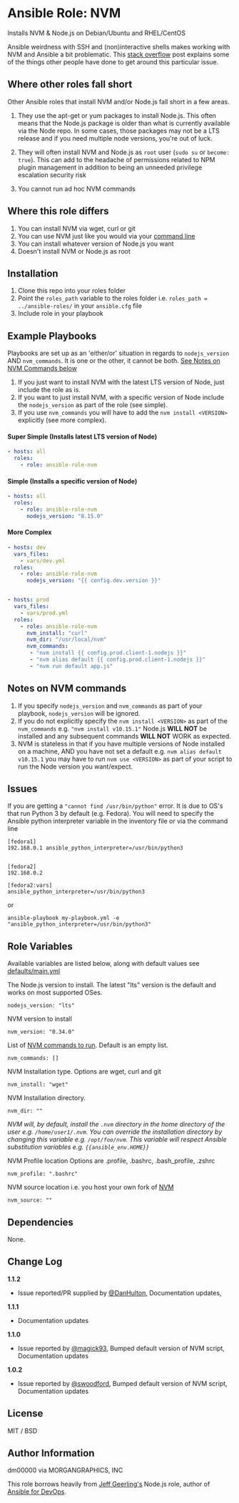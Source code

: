 # Ansible Role: NVM


Installs NVM & Node.js on Debian/Ubuntu and RHEL/CentOS


Ansible weirdness with SSH and (non)interactive shells makes working with NVM and Ansible a bit problematic. This [stack overflow](https://stackoverflow.com/questions/22256884/not-possible-to-source-bashrc-with-ansible) post explains some of the things other people have done to get around this particular issue.

## Where other roles fall short
Other Ansible roles that install NVM and/or Node.js fall short in a few areas.

1. They use the apt-get or yum packages to install Node.js. This often means that the Node.js package is older than what is currently available via the Node repo. In some cases, those packages may not be a LTS release and if you need multiple node versions, you're out of luck.

1. They will often install NVM and Node.js as `root` user (`sudo su` or `become: true`). This can add to the headache of permissions related to NPM plugin management in addition to being an unneeded privilege escalation security risk

1. You cannot run ad hoc NVM commands


## Where this role differs

1. You can install NVM via wget, curl or git
1. You can use NVM just like you would via your [command line](https://github.com/creationix/nvm#usage)
1. You can install whatever version of Node.js you want
1. Doesn't install NVM or Node.js as root

## Installation
1. Clone this repo into your roles folder
1. Point the `roles_path` variable to the roles folder i.e. `roles_path = ../ansible-roles/` in your `ansible.cfg` file
1. Include role in your playbook


## Example Playbooks

Playbooks are set up as an 'either/or' situation in regards to `nodejs_version` AND
`nvm_commands`. It is one or the other, it cannot be both. [See Notes on NVM Commands below](#nvm-commands)

1. If you just want to install NVM with the latest LTS version of Node, just include the role as is.
1. If you want to just install NVM, with a specific version of Node include the `nodejs_version` as part of the role (see simple).
1. If you use `nvm_commands` you will have to add the `nvm install <VERSION>` explicitly (see more complex).

#### Super Simple (Installs latest LTS version of Node)
``` yaml
- hosts: all
  roles:
    - role: ansible-role-nvm
```

#### Simple (Installs a specific version of Node)
``` yaml
- hosts: all
  roles:
    - role: ansible-role-nvm
      nodejs_version: "8.15.0"

```
#### More Complex
``` yaml
- hosts: dev
  vars_files:
    - vars/dev.yml
  roles:
    - role: ansible-role-nvm
      nodejs_version: "{{ config.dev.version }}"


- hosts: prod
  vars_files:
    - vars/prod.yml
  roles:
    - role: ansible-role-nvm
      nvm_install: "curl"
      nvm_dir: "/usr/local/nvm"
      nvm_commands:
       - "nvm install {{ config.prod.client-1.nodejs }}"
       - "nvm alias default {{ config.prod.client-1.nodejs }}"
       - "nvm run default app.js"

```

<a name='#nvm-commands'></a>
## Notes on NVM commands

1. If you specify `nodejs_version` and `nvm_commands` as part of your playbook, `nodejs_version` will be ignored.
1. If you do not explicitly specify the `nvm install <VERSION>` as part of the `nvm_commands` e.g. `"nvm install v10.15.1"` Node.js **WILL NOT** be installed and any subsequent commands **WILL NOT** WORK as expected.
1. NVM is stateless in that if you have multiple versions of Node installed on a machine, AND you have not set a default e.g. `nvm alias default v10.15.1` you may have to run `nvm use <VERSION>` as part of your script to run the Node version you want/expect.

## Issues
If you are getting a `"cannot find /usr/bin/python"` error. It is due to OS's that run Python 3 by default (e.g. Fedora). You will need to specify the Ansible python interpreter variable in the inventory file or via the command line

```
[fedora1]
192.168.0.1 ansible_python_interpreter=/usr/bin/python3


[fedora2]
192.168.0.2

[fedora2:vars]
ansible_python_interpreter=/usr/bin/python3

```
or
```
ansible-playbook my-playbook.yml -e "ansible_python_interpreter=/usr/bin/python3"
```







## Role Variables

Available variables are listed below, along with default values see [defaults/main.yml]( defaults/main.yml)

The Node.js version to install. The latest "lts" version is the default and works on most supported OSes.

    nodejs_version: "lts"

NVM version to install

    nvm_version: "0.34.0"

List of [NVM commands to run](https://github.com/creationix/nvm#usage). Default is an empty list.

    nvm_commands: []

NVM Installation type. Options are wget, curl and git

    nvm_install: "wget"

NVM Installation directory.

    nvm_dir: ""

*NVM will, by default, install the `.nvm` directory in the home directory of the user e.g. `/home/user1/.nvm`. You can override the installation directory by changing this variable e.g. `/opt/foo/nvm`. This variable will respect Ansible substitution variables e.g. `{{ansible_env.HOME}}`*

NVM Profile location Options are .profile, .bashrc, .bash_profile, .zshrc

    nvm_profile: ".bashrc"

NVM source location i.e. you host your own fork of [NVM](https://github.com/creationix/nvm)

    nvm_source: ""



## Dependencies

None.

## Change Log

**1.1.2**
* Issue reported/PR supplied by [@DanHulton](https://github.com/morgangraphics/ansible-role-nvm/pull/5), Documentation updates, 

**1.1.1**
* Documentation updates

**1.1.0**
* Issue reported by [@magick93](https://github.com/morgangraphics/ansible-role-nvm/issues/3), Bumped default version of NVM script, Documentation updates

**1.0.2**
* Issue reported by [@swoodford](https://github.com/morgangraphics/ansible-role-nvm/issues/1), Bumped default version of NVM script, Documentation updates

## License

MIT / BSD

## Author Information

dm00000 via MORGANGRAPHICS, INC

This role borrows heavily from [Jeff Geerling's](https://www.jeffgeerling.com/) Node.js role, author of [Ansible for DevOps](https://www.ansiblefordevops.com/).
